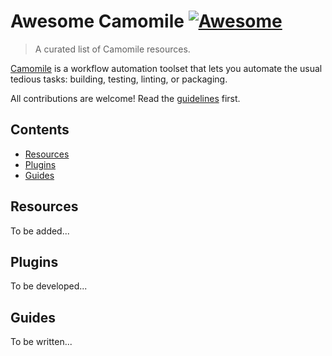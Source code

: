 # Awesome Camomile [![Awesome](https://awesome.re/badge.svg)](https://awesome.re)

> A curated list of Camomile resources.

[Camomile][camomile] is a workflow automation toolset that lets you automate the usual tedious tasks: building, testing, linting, or packaging.

All contributions are welcome! Read the [guidelines](contributing.md) first.

## Contents

- [Resources](#resources)
- [Plugins](#plugins)
- [Guides](#guides)

## Resources

To be added...

## Plugins

To be developed...

## Guides

To be written...

[camomile]: https://github.com/camomilejs/camomile
